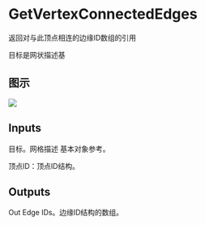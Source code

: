 # GetVertexConnectedEdges

返回对与此顶点相连的边缘ID数组的引用

目标是网状描述基

## 图示

![]($-20221218-20041975.png)

## Inputs

目标。网格描述 基本对象参考。

顶点ID：顶点ID结构。  

## Outputs

Out Edge IDs。边缘ID结构的数组。
